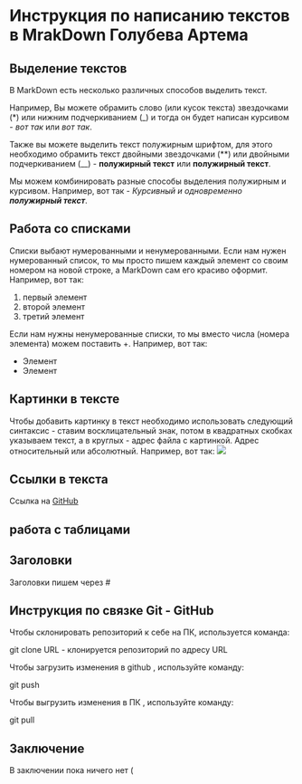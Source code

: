 # Инструкция по написанию текстов в MrakDown  Голубева Артема

## Выделение текстов

В MarkDown есть несколько различных способов выделить текст. 

Например, Вы можете обрамить слово (или кусок текста) звездочками (*) или нижним подчеркиванием (_) и тогда он будет написан курсивом - *вот так* или _вот так_.

Также вы можете выделить текст полужирным шрифтом, для этого необходимо обрамить текст двойными звездочками (**) или двойными подчеркиванием (__) - **полужирный текст** или __полужирный текст__.

Мы можем комбинировать разные способы выделения полужирным и курсивом. Например, вот так - _Курсивный и одновременно **полужирный текст**_.

## Работа со списками

Списки выбают нумерованными и ненумерованными. Если нам нужен нумерованный список, то мы просто пишем каждый элемент со своим номером на новой строке, а MarkDown сам его красиво оформит. Например, вот так:
1. первый элемент
2. второй элемент
3. третий элемент

Если нам нужны ненумерованные списки, то мы вместо числа (номера элемента) можем поставить +. Например, вот так:
+ Элемент
+ Элемент

## Картинки в тексте

Чтобы добавить картинку в текст необходимо использовать следующий синтаксис - ставим восклицательный знак, потом в квадратных скобках указываем текст, а в круглых - адрес файла с картинкой. Адрес относительный или абсолютный. Например, вот так:
![](https://techrocks.ru/wp-content/uploads/2019/02/git-logo_2.jpg)

## Ссылки в текста

Ссылка на [GitHub](https://github.com/)

## работа с таблицами 

## Заголовки
Заголовки пишем через #

## Инструкция по связке Git - GitHub
Чтобы склонировать репозиторий к себе на ПК, используется команда:

git clone URL - клонируется репозиторий по адресу URL

Чтобы загрузить изменения в github , используйте команду: 

git push

Чтобы выгрузить изменения в ПК , используйте команду: 

git pull 
## Заключение
В заключении пока ничего нет (